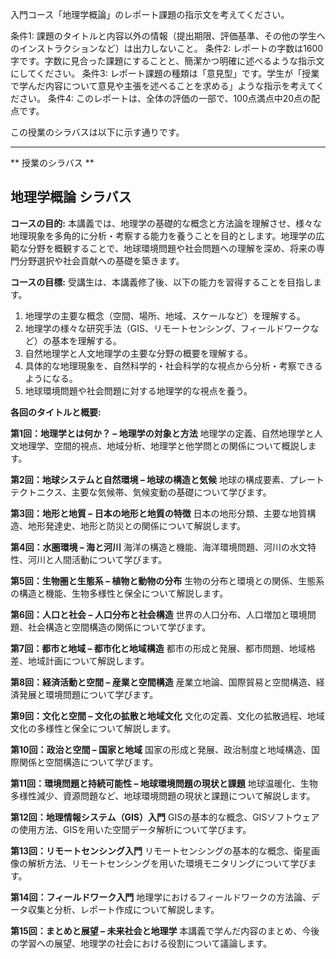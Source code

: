 入門コース「地理学概論」のレポート課題の指示文を考えてください。

条件1: 課題のタイトルと内容以外の情報（提出期限、評価基準、その他の学生へのインストラクションなど）は出力しないこと。
条件2: レポートの字数は1600字です。字数に見合った課題にすることと、簡潔かつ明確に述べるような指示文にしてください。
条件3: レポート課題の種類は「意見型」です。学生が「授業で学んだ内容について意見や主張を述べることを求める」ような指示を考えてください。
条件4: このレポートは、全体の評価の一部で、100点満点中20点の配点です。

この授業のシラバスは以下に示す通りです。

---------------------------------------
** 授業のシラバス **
## 地理学概論 シラバス

**コースの目的:** 本講義では、地理学の基礎的な概念と方法論を理解させ、様々な地理現象を多角的に分析・考察する能力を養うことを目的とします。地理学の広範な分野を概観することで、地球環境問題や社会問題への理解を深め、将来の専門分野選択や社会貢献への基礎を築きます。

**コースの目標:**  受講生は、本講義修了後、以下の能力を習得することを目指します。
1. 地理学の主要な概念（空間、場所、地域、スケールなど）を理解する。
2. 地理学の様々な研究手法（GIS、リモートセンシング、フィールドワークなど）の基本を理解する。
3. 自然地理学と人文地理学の主要な分野の概要を理解する。
4. 具体的な地理現象を、自然科学的・社会科学的な視点から分析・考察できるようになる。
5. 地球環境問題や社会問題に対する地理学的な視点を養う。


**各回のタイトルと概要:**

**第1回：地理学とは何か？ – 地理学の対象と方法**
地理学の定義、自然地理学と人文地理学、空間的視点、地域分析、地理学と他学問との関係について概説します。

**第2回：地球システムと自然環境 – 地球の構造と気候**
地球の構成要素、プレートテクトニクス、主要な気候帯、気候変動の基礎について学びます。

**第3回：地形と地質 – 日本の地形と地質の特徴**
日本の地形分類、主要な地質構造、地形発達史、地形と防災との関係について解説します。

**第4回：水圏環境 – 海と河川**
海洋の構造と機能、海洋環境問題、河川の水文特性、河川と人間活動について学びます。

**第5回：生物圏と生態系 – 植物と動物の分布**
生物の分布と環境との関係、生態系の構造と機能、生物多様性と保全について解説します。

**第6回：人口と社会 – 人口分布と社会構造**
世界の人口分布、人口増加と環境問題、社会構造と空間構造の関係について学びます。

**第7回：都市と地域 – 都市化と地域構造**
都市の形成と発展、都市問題、地域格差、地域計画について解説します。

**第8回：経済活動と空間 – 産業と空間構造**
産業立地論、国際貿易と空間構造、経済発展と環境問題について学びます。

**第9回：文化と空間 – 文化の拡散と地域文化**
文化の定義、文化の拡散過程、地域文化の多様性と保全について解説します。

**第10回：政治と空間 – 国家と地域**
国家の形成と発展、政治制度と地域構造、国際関係と空間構造について学びます。

**第11回：環境問題と持続可能性 – 地球環境問題の現状と課題**
地球温暖化、生物多様性減少、資源問題など、地球環境問題の現状と課題について解説します。

**第12回：地理情報システム（GIS）入門**
GISの基本的な概念、GISソフトウェアの使用方法、GISを用いた空間データ解析について学びます。

**第13回：リモートセンシング入門**
リモートセンシングの基本的な概念、衛星画像の解析方法、リモートセンシングを用いた環境モニタリングについて学びます。

**第14回：フィールドワーク入門**
地理学におけるフィールドワークの方法論、データ収集と分析、レポート作成について解説します。

**第15回：まとめと展望 – 未来社会と地理学**
本講義で学んだ内容のまとめ、今後の学習への展望、地理学の社会における役割について議論します。
